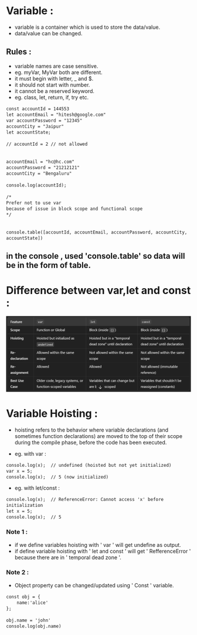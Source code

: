 # Variable :
- variable is a container which is used to store the data/value.
- data/value can be changed.

## Rules :
- variable names are case sensitive.
- eg. myVar, MyVar both are different.
- it must begin with letter, _ and $.
- it should not start with number.
- it cannot be a reserved keyword.
- eg. class, let, return, if, try etc.
```
const accountId = 144553
let accountEmail = "hitesh@google.com"
var accountPassword = "12345"
accountCity = "Jaipur"
let accountState;

// accountId = 2 // not allowed


accountEmail = "hc@hc.com"
accountPassword = "21212121"
accountCity = "Bengaluru"

console.log(accountId);

/*
Prefer not to use var
because of issue in block scope and functional scope
*/


console.table([accountId, accountEmail, accountPassword, accountCity, accountState])
```
## in the console , used 'console.table' so data will be in the form of table.

# Difference between var,let and const :

![Image Description](variables.png)

# Variable Hoisting :
- hoisting refers to the behavior where variable declarations (and sometimes function declarations) are moved to the top of their scope during the compile phase, before the code has been executed.

- eg. with var :

```
console.log(x);  // undefined (hoisted but not yet initialized)
var x = 5;
console.log(x);  // 5 (now initialized)
```

- eg. with let/const :
```
console.log(x);  // ReferenceError: Cannot access 'x' before initialization
let x = 5;
console.log(x);  // 5
```

### Note 1 :
- if we define variables hoisting with ' var ' will get undefine as output.
- if define variable hoisting with ' let and const ' will get ' RefferenceError ' because there are in ' temporal dead zone '.

### Note 2 :
- Object property can be changed/updated using ' Const ' variable.
```
const obj = {
    name:'alice'
};

obj.name = 'john'
console.log(obj.name)
```